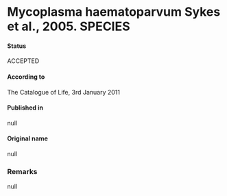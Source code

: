 # Mycoplasma haematoparvum Sykes et al., 2005. SPECIES

#### Status
ACCEPTED

#### According to
The Catalogue of Life, 3rd January 2011

#### Published in
null

#### Original name
null

### Remarks
null